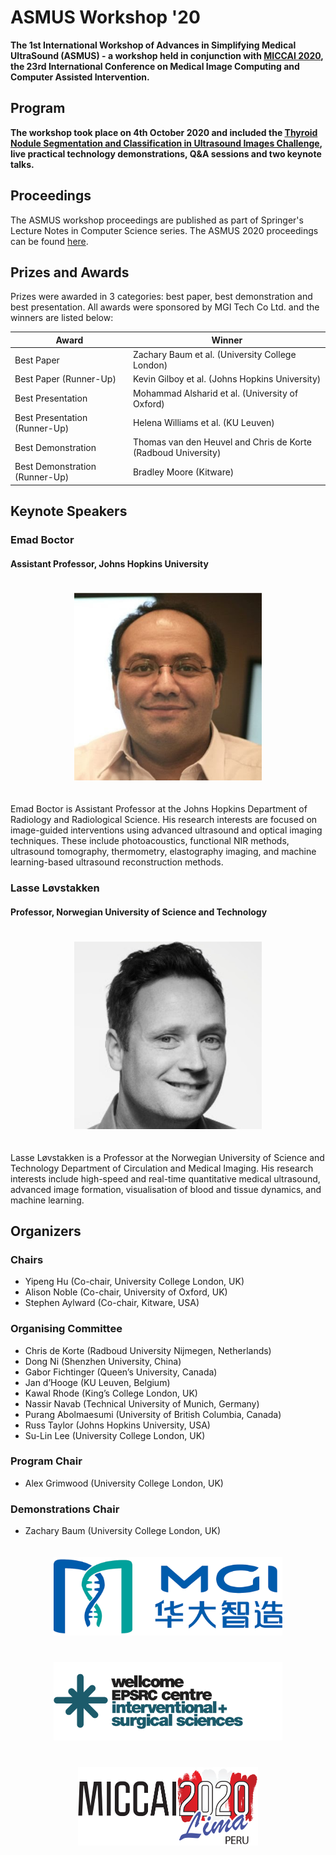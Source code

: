 # ASMUS Workshop '20

**The 1st International Workshop of Advances in Simplifying Medical UltraSound (ASMUS) - a workshop held in conjunction with [MICCAI 2020](https://www.miccai2020.org/), the 23rd International Conference on Medical Image Computing and Computer Assisted Intervention.**

## Program

**The workshop took place on 4th October 2020 and included the [Thyroid Nodule Segmentation and Classification in Ultrasound Images Challenge](https://www.google.com/url?q=https%3A%2F%2Ftn-scui2020.grand-challenge.org%2FHome%2F&sa=D&sntz=1&usg=AFQjCNEPKv8JHsTOMRNq-au54ZiJ79Y3vg), live practical technology demonstrations, Q&A sessions and two keynote talks.**

## Proceedings

The ASMUS workshop proceedings are published as part of Springer's Lecture Notes in Computer Science series. The ASMUS 2020 proceedings can be found [here](https://www.springer.com/978-3-030-60333-5).

## Prizes and Awards

Prizes were awarded in 3 categories: best paper, best demonstration and best presentation. All awards were sponsored by MGI Tech Co Ltd. and the winners are listed below:


| Award                          | Winner                                                        |
| ------------------------------ | ------------------------------------------------------------- |
| Best Paper                     | Zachary Baum et al. (University College London)               |
| Best Paper (Runner-Up)         | Kevin Gilboy et al. (Johns Hopkins University)                |
| Best Presentation              | Mohammad Alsharid et al. (University of Oxford)               |
| Best Presentation (Runner-Up)  | Helena Williams et al. (KU Leuven)                            |
| Best Demonstration             | Thomas van den Heuvel and Chris de Korte (Radboud University) |
| Best Demonstration (Runner-Up) | Bradley Moore (Kitware)                                       |

## Keynote Speakers

### Emad Boctor

#### Assistant Professor, Johns Hopkins University


<div align=center>
  <img style="padding: 20px;" src="im/boctor2020.jpg" height=300px>
</div>

Emad Boctor is Assistant Professor at the Johns Hopkins Department of Radiology and Radiological Science. His research interests are focused on image-guided interventions using advanced ultrasound and optical imaging techniques. These include photoacoustics, functional NIR methods, ultrasound tomography, thermometry, elastography imaging, and machine learning-based ultrasound reconstruction methods.

### Lasse Løvstakken

#### Professor, Norwegian University of Science and Technology

<div align=center>
  <img style="padding: 20px;" src="im/lovstakken2020.jpg" height=300px>
</div>

Lasse Løvstakken is a Professor at the Norwegian University of Science and Technology Department of Circulation and Medical Imaging. His research interests include high-speed and real-time quantitative medical ultrasound, advanced image formation, visualisation of blood and tissue dynamics, and machine learning.

## Organizers

### Chairs
* Yipeng Hu (Co-chair, University College London, UK) 
* Alison Noble (Co-chair, University of Oxford, UK) 
* Stephen Aylward (Co-chair, Kitware, USA) 

### Organising Committee
* Chris de Korte (Radboud University Nijmegen, Netherlands) 
* Dong Ni (Shenzhen University, China) 
* Gabor Fichtinger (Queen’s University, Canada) 
* Jan d’Hooge (KU Leuven, Belgium) 
* Kawal Rhode (King’s College London, UK) 
* Nassir Navab (Technical University of Munich, Germany) 
* Purang Abolmaesumi (University of British Columbia, Canada) 
* Russ Taylor (Johns Hopkins University, USA) 
* Su-Lin Lee (University College London, UK) 

### Program Chair
* Alex Grimwood (University College London, UK)

### Demonstrations Chair
* Zachary Baum (University College London, UK)

<div align=center>
  <img style="padding: 20px;" src="im/mgi.png" height=125px><img style="padding: 20px;" src="im/weiss.png" height=125px>
</div>
<div align=center>
  <img style="padding: 20px;" src="im/miccai2020.png" height=125px>
</div>